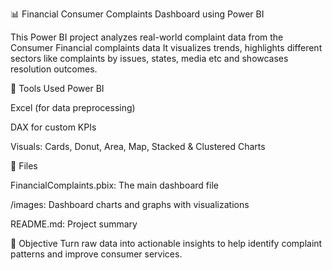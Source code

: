 📊 Financial Consumer Complaints Dashboard using Power BI 

This Power BI project analyzes real-world complaint data from the Consumer Financial complaints data It visualizes trends, highlights different sectors like complaints by issues, states, media etc and showcases resolution outcomes.


🔧 Tools Used
Power BI

Excel (for data preprocessing)

DAX for custom KPIs

Visuals: Cards, Donut, Area, Map, Stacked & Clustered Charts


📂 Files

FinancialComplaints.pbix: The main dashboard file

/images: Dashboard charts and graphs with visualizations

README.md: Project summary


📌 Objective
Turn raw data into actionable insights to help identify complaint patterns and improve consumer services.

